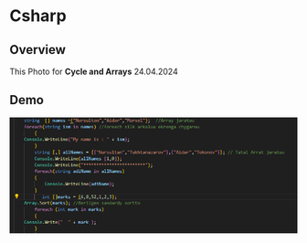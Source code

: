 # Csharp

## Overview


This Photo for **Cycle and Arrays**  24.04.2024 

## Demo 

![Arrays](./Assets/Array%20and%20Foreach.png)